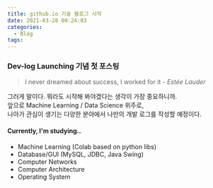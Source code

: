 ```yaml
---
title: github.io 기술 블로그 시작
date: 2021-03-28 00:24:03
categories:
  - Blog
tags:
---
```



### Dev-log Launching 기념 첫 포스팅

> I never dreamed about success, I worked for it  *- Estée Lauder*



그러게 말이다. 뭐라도 시작해 봐야겠다는 생각이 가장 중요하니까.  
앞으로 Machine Learning / Data Science 위주로,  
나아가 관심이 생기는 다양한 분야에서 나만의 개발 로그를 작성할 예정이다.



#### Currently, I'm studying..

- Machine Learning (Colab based on python libs)
- Database/GUI (MySQL, JDBC, Java Swing)
- Computer Networks
- Computer Architecture
- Operating System

